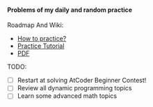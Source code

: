#### Problems of my daily and random practice

Roadmap And Wiki:
- [How to practice?](https://github.com/Errichto/youtube/wiki/How-to-practice%3F)
- [Practice Tutorial](https://codeforces.com/blog/entry/66909)
- [PDF](https://github.com/E869120/Competitive-Programming)

TODO:
- [ ] Restart at solving AtCoder Beginner Contest!
- [ ] Review all dynamic programming topics
- [ ] Learn some advanced math topics
